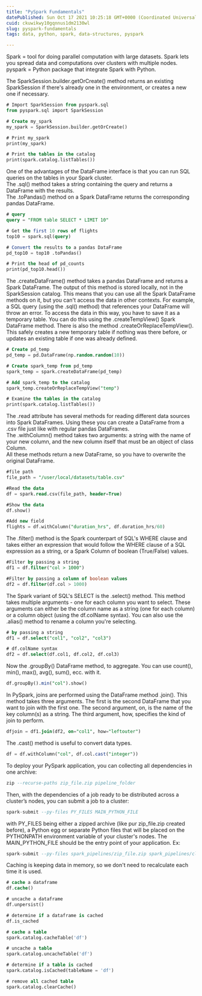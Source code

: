 ```yaml
---
title: "PySpark Fundamentals"
datePublished: Sun Oct 17 2021 10:25:18 GMT+0000 (Coordinated Universal Time)
cuid: ckuwikwy10gqnnus1dm2130wl
slug: pyspark-fundamentals
tags: data, python, spark, data-structures, pyspark

---
```


Spark = tool for doing parallel computation with large datasets. Spark lets you spread data and computations over clusters with multiple nodes.  
pyspark = Python package that integrate Spark with Python.

The SparkSession.builder.getOrCreate() method returns an existing SparkSession if there's already one in the environment, or creates a new one if necessary.

```sql
# Import SparkSession from pyspark.sql
from pyspark.sql import SparkSession

# Create my_spark
my_spark = SparkSession.builder.getOrCreate()

# Print my_spark
print(my_spark)

# Print the tables in the catalog
print(spark.catalog.listTables())
```

One of the advantages of the DataFrame interface is that you can run SQL queries on the tables in your Spark cluster.  
The .sql() method takes a string containing the query and returns a DataFrame with the results.  
The .toPandas() method on a Spark DataFrame returns the corresponding pandas DataFrame.

```sql
# query
query = "FROM table SELECT * LIMIT 10"

# Get the first 10 rows of flights
top10 = spark.sql(query)

# Convert the results to a pandas DataFrame
pd_top10 = top10 .toPandas()

# Print the head of pd_counts
print(pd_top10.head())
```

The .createDataFrame() method takes a pandas DataFrame and returns a Spark DataFrame. The output of this method is stored locally, not in the SparkSession catalog. This means that you can use all the Spark DataFrame methods on it, but you can't access the data in other contexts. For example, a SQL query (using the .sql() method) that references your DataFrame will throw an error. To access the data in this way, you have to save it as a temporary table. You can do this using the .createTempView() Spark DataFrame method. There is also the method .createOrReplaceTempView(). This safely creates a new temporary table if nothing was there before, or updates an existing table if one was already defined.

```sql
# Create pd_temp
pd_temp = pd.DataFrame(np.random.random(10))

# Create spark_temp from pd_temp
spark_temp = spark.createDataFrame(pd_temp)

# Add spark_temp to the catalog
spark_temp.createOrReplaceTempView("temp")

# Examine the tables in the catalog
print(spark.catalog.listTables())
```

The .read attribute has several methods for reading different data sources into Spark DataFrames. Using these you can create a DataFrame from a .csv file just like with regular pandas DataFrames.  
The .withColumn() method takes two arguments: a string with the name of your new column, and the new column itself that must be an object of class Column.  
All these methods return a new DataFrame, so you have to overwrite the original DataFrame.

```sql
#file path
file_path = "/user/local/datasets/table.csv"

#Read the data
df = spark.read.csv(file_path, header=True)

#Show the data
df.show()

#Add new field
flights = df.withColumn("duration_hrs", df.duration_hrs/60)
```

The .filter() method is the Spark counterpart of SQL's WHERE clause and takes either an expression that would follow the WHERE clause of a SQL expression as a string, or a Spark Column of boolean (True/False) values.

```sql
#Filter by passing a string
df1 = df.filter("col > 1000")

#Filter by passing a column of boolean values
df2 = df.filter(df.col > 1000)
```

The Spark variant of SQL's SELECT is the .select() method. This method takes multiple arguments - one for each column you want to select. These arguments can either be the column name as a string (one for each column) or a column object (using the df.colName syntax). You can also use the .alias() method to rename a column you're selecting.

```sql
# by passing a string
df1 = df.select("col1", "col2", "col3")

# df.colName syntax
df2 = df.select(df.col1, df.col2, df.col3)
```

Now the .groupBy() DataFrame method, to aggregate. You can use count(), min(), max(), avg(), sum(), ecc. with it.

```sql
df.groupBy().min("col").show()
```

In PySpark, joins are performed using the DataFrame method .join(). This method takes three arguments. The first is the second DataFrame that you want to join with the first one. The second argument, on, is the name of the key column(s) as a string. The third argument, how, specifies the kind of join to perform.

```sql
dfjoin = df1.join(df2, on="col1", how="leftouter")
```

The .cast() method is useful to convert data types.

```sql
df = df.withColumn("col", df.col.cast("integer"))
```

To deploy your PySpark application, you can collecting all dependencies in one archive:

```sql
zip --recurse-paths zip_file.zip pipeline_folder
```

Then, with the dependencies of a job ready to be distributed across a cluster’s nodes, you can submit a job to a cluster:

```sql
spark-submit --py-files PY_FILES MAIN_PYTHON_FILE
```

with PY\_FILES being either a zipped archive (like pur zip\_file.zip created before), a Python egg or separate Python files that will be placed on the PYTHONPATH environment variable of your cluster's nodes. The MAIN\_PYTHON\_FILE should be the entry point of your application. Ex:

```sql
spark-submit --py-files spark_pipelines/zip_file.zip spark_pipelines/cleaning/clean_ratings.py
```

Caching is keeping data in memory, so we don't need to recalculate each time it is used.

```sql
# cache a dataframe
df.cache()

# uncache a dataframe
df.unpersist()

# determine if a dataframe is cached
df.is_cached

# cache a table
spark.catalog.cacheTable('df')

# uncache a table
spark.catalog.uncacheTable('df')

# determine if a table is cached
spark.catalog.isCached(tableName = 'df')

# remove all cached table
spark.catalog.clearCache()
```